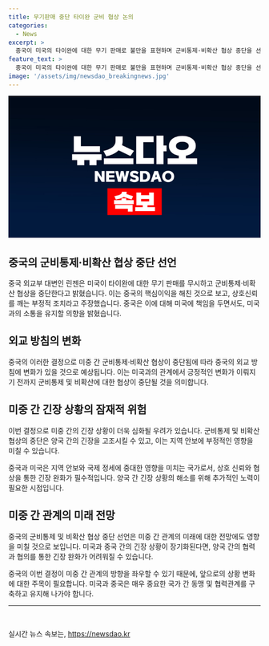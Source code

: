 ```yaml
---
title: 무기판매 중단 타이완 군비 협상 논의
categories:
  - News
excerpt: >
  중국이 미국의 타이완에 대한 무기 판매로 불만을 표현하며 군비통제·비확산 협상 중단을 선언했습니다. 린젠 중국 외교부 대변인은 미국의 타이완 무기 판매로 상호신뢰를 훼손하고 군비통제 협상 분위기를 파괴했다고 언급하며, 미국에 책임을 물었습니다. 그러나 중국은 미국과의 군비통제 의제에 대한 소통 의향을 남기면서도 상호존중과 평화공존을 강조했습니다. 중국의 이러한 입장은 미중 간의 긴장 관계에 대한 새로운 전환점을 암시하고 있습니다.
feature_text: >
  중국이 미국의 타이완에 대한 무기 판매로 불만을 표현하며 군비통제·비확산 협상 중단을 선언했습니다. 린젠 중국 외교부 대변인은 미국의 타이완 무기 판매로 상호신뢰를 훼손하고 군비통제 협상 분위기를 파괴했다고 언급하며, 미국에 책임을 물었습니다. 그러나 중국은 미국과의 군비통제 의제에 대한 소통 의향을 남기면서도 상호존중과 평화공존을 강조했습니다. 중국의 이러한 입장은 미중 간의 긴장 관계에 대한 새로운 전환점을 암시하고 있습니다.
image: '/assets/img/newsdao_breakingnews.jpg'
---
```


<p><img src="/assets/img/newsdao_breakingnews.jpg" alt="implanttips 속보" /></p>

<h2 data-ke-size="size26">중국의 군비통제·비확산 협상 중단 선언</h2>

<p data-ke-size="size16">중국 외교부 대변인 린젠은 미국이 타이완에 대한 무기 판매를 무시하고 군비통제·비확산 협상을 중단한다고 밝혔습니다. 이는 중국의 핵심이익을 해친 것으로 보고, 상호신뢰를 깨는 부정적 조치라고 주장했습니다. 중국은 이에 대해 미국에 책임을 두면서도, 미국과의 소통을 유지할 의향을 밝혔습니다.</p>

<h2 data-ke-size="size26">외교 방침의 변화</h2>

<p data-ke-size="size16">중국의 이러한 결정으로 미중 간 군비통제·비확산 협상이 중단됨에 따라 중국의 외교 방침에 변화가 있을 것으로 예상됩니다. 이는 미국과의 관계에서 긍정적인 변화가 이뤄지기 전까지 군비통제 및 비확산에 대한 협상이 중단될 것을 의미합니다.</p>

<h2 data-ke-size="size26">미중 간 긴장 상황의 잠재적 위험</h2>

<p data-ke-size="size16">이번 결정으로 미중 간의 긴장 상황이 더욱 심화될 우려가 있습니다. 군비통제 및 비확산 협상의 중단은 양국 간의 긴장을 고조시킬 수 있고, 이는 지역 안보에 부정적인 영향을 미칠 수 있습니다.</p>

<p data-ke-size="size16">중국과 미국은 지역 안보와 국제 정세에 중대한 영향을 미치는 국가로서, 상호 신뢰와 협상을 통한 긴장 완화가 필수적입니다. 양국 간 긴장 상황의 해소를 위해 추가적인 노력이 필요한 시점입니다.</p>

<h2 data-ke-size="size26">미중 간 관계의 미래 전망</h2>

<p data-ke-size="size16">중국의 군비통제 및 비확산 협상 중단 선언은 미중 간 관계의 미래에 대한 전망에도 영향을 미칠 것으로 보입니다. 미국과 중국 간의 긴장 상황이 장기화된다면, 양국 간의 협력과 협의를 통한 긴장 완화가 어려워질 수 있습니다.</p>

<p data-ke-size="size16">중국의 이번 결정이 미중 간 관계의 방향을 좌우할 수 있기 때문에, 앞으로의 상황 변화에 대한 주목이 필요합니다. 미국과 중국은 매우 중요한 국가 간 동맹 및 협력관계를 구축하고 유지해 나가야 합니다.</p>

<hr>

<p data-ke-size="size16">&nbsp;</p>
실시간 뉴스 속보는, <a href="https://newsdao.kr" rel="dofollow">https://newsdao.kr</a>



